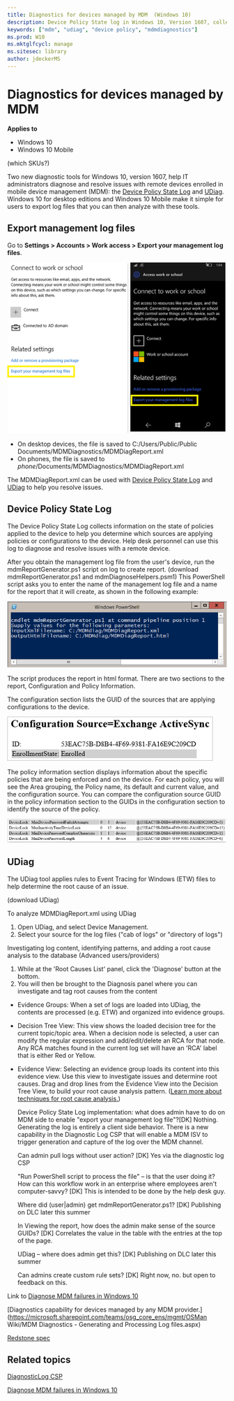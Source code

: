 ```yaml
---
title: Diagnostics for devices managed by MDM  (Windows 10)
description: Device Policy State log in Windows 10, Version 1607, collects info about policies.
keywords: ["mdm", "udiag", "device policy", "mdmdiagnostics"]
ms.prod: W10
ms.mktglfcycl: manage
ms.sitesec: library
author: jdeckerMS
---
```


# Diagnostics for devices managed by MDM 

**Applies to**

-   Windows 10
-   Windows 10 Mobile

(which SKUs?)

Two new diagnostic tools for Windows 10, version 1607, help IT administrators diagnose and resolve issues with remote devices enrolled in mobile device management (MDM): the [Device Policy State Log](#device-policy-state-log) and [UDiag](#udiag). Windows 10 for desktop editions and Windows 10 Mobile make it simple for users to export log files that you can then analyze with these tools.

## Export management log files

Go to **Settings > Accounts > Work access > Export your management log files**.

![Export your management log files](images/export-mgt-desktop.png)

- On desktop devices, the file is saved to C:/Users/Public/Public Documents/MDMDiagnostics/MDMDiagReport.xml
- On phones, the file is saved to *phone*/Documents/MDMDiagnostics/MDMDiagReport.xml

The MDMDiagReport.xml can be used with [Device Policy State Log](#device-policy-state-log) and [UDiag](#udiag) to help you resolve issues.

## Device Policy State Log

The Device Policy State Log collects information on the state of policies applied to the device to help you determine which sources are applying policies or configurations to the device. Help desk personnel can use this log to diagnose and resolve issues with a remote device. 

After you obtain the management log file from the user's device, run the mdmReportGenerator.ps1 script on log to create report. (download mdmReportGenerator.ps1 and mdmDiagnoseHelpers.psm1) This PowerShell script asks you to enter the name of the management log file and a name for the report that it will create, as shown in the following example:

![Enter file name for input and output](images/mdm-diag-report-powershell.png)

The script produces the report in html format. There are two sections to the report, Configuration and Policy Information. 

 The configuration section lists the GUID of the sources that are applying configurations to the device.  

 ![Configuration source Exachange ActiveSync](images/config-source.png)

The policy information section displays information about the specific policies that are being enforced and on the device.  For each policy, you will see the Area grouping, the Policy name, its default and current value, and the configuration source. You can compare the configuration source GUID in the policy information section to the GUIDs in the configuration section to identify the source of the policy.

![Policies applied by a configuration source](images/config-policy.png)


## UDiag

The UDiag tool applies rules to Event Tracing for Windows (ETW) files to help determine the root cause of an issue. 

(download UDiag)

To analyze MDMDiagReport.xml using UDiag
1. Open UDiag, and select Device Management.
2. Select your source for the log files ("cab of logs" or "directory of logs")

Investigating log content, identifying patterns, and adding a root cause analysis to the database (Advanced users/providers) 

1. While at the 'Root Causes List' panel, click the 'Diagnose' button at the bottom. 
2. You will then be brought to the Diagnosis panel where you can investigate and tag root causes from the content
  - Evidence Groups: When a set of logs are loaded into UDiag, the contents are processed (e.g. ETW) and organized into evidence groups. 
  - Decision Tree View: This view shows the loaded decision tree for the current topic/topic area. When a decision node is selected, a user can modify the regular expression and add/edit/delete an RCA for that node. Any RCA matches found in the current log set will have an 'RCA' label that is either Red or Yellow.
  - Evidence View: Selecting an evidence group loads its content into this evidence view. Use this view to investigate issues and determine root causes. Drag and drop lines from the Evidence View into the Decision Tree View, to build your root cause analysis pattern. ([Learn more about techniques for root cause analysis.](https://technet.microsoft.com/en-us/library/cc543298.aspx))



 	Device Policy State Log implementation: what does admin have to do on MDM side to enable "export your management log file"?[DK]  Nothing.  Generating the log is entirely a client side behavior.  There is a new capability in the Diagnostic Log CSP that will enable a MDM ISV to trigger generation and capture of the log over the MDM channel. 

	Can admin pull logs without user action? [DK] Yes via the diagnostic log CSP

	

	"Run PowerShell script to process the file" – is that the user doing it? How can this workflow work in an enterprise where employees aren't computer-savvy? [DK] This is intended to be done by the help desk guy.  

	Where did (user|admin) get mdmReportGenerator.ps1?  [DK] Publishing on DLC later this summer

	In Viewing the report, how does the admin make sense of the source GUIDs? [DK] Correlates the value in the table with the entries at the top of the page. 

	UDiag – where does admin get this? [DK] Publishing on DLC later this summer

	Can admins create custom rule sets? [DK] Right now, no.  but open to feedback on this.

	

Link to [Diagnose MDM failures in Windows 10](https://msdn.microsoft.com/en-us/library/windows/hardware/mt632120%28v=vs.85%29.aspx)

[Diagnostics capability for devices managed by any MDM provider.](https://microsoft.sharepoint.com/teams/osg_core_ens/mgmt/OSMan Wiki/MDM Diagnostics - Generating and Processing Log files.aspx)

[Redstone spec](https://microsoft.sharepoint.com/teams/specstore/_layouts/15/WopiFrame.aspx?sourcedoc=%7b7E8742A2-03A1-451C-BA07-F2573B044CBF%7d&file=DM%20-%20MDM%20Diagnostics-RS.docx&action=default&DefaultItemOpen=1)

## Related topics

[DiagnosticLog CSP](https://msdn.microsoft.com/en-us/library/windows/hardware/mt219118.aspx)

[Diagnose MDM failures in Windows 10](https://msdn.microsoft.com/en-us/library/windows/hardware/mt632120.aspx)